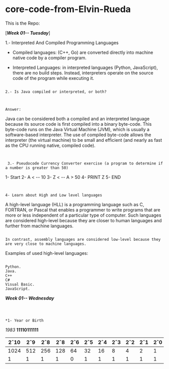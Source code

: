 # core-code-from-Elvin-Rueda



This is the Repo:



[****_Week 01-- Tuesday_****]



 1.- Interpreted And Compiled Programming Languages <br/>


* Compiled languages: (C++, Go) are converted directly into machine native code by a compiler program.


* Interpreted Languages: in interpreted languages (Python, JavaScript), there are no build steps. Instead, interpreters operate on the source code of the program while executing it.
```
   
2.- Is Java compiled or interpreted, or both? 



Answer:
```

Java can be considered both a compiled and an interpreted language because its source code is first compiled into a binary byte-code. This byte-code runs on the Java Virtual Machine (JVM), which is usually a software-based interpreter. The use of compiled byte-code allows the interpreter (the virtual machine) to be small and efficient (and nearly as fast as the CPU running native, compiled code). 
```


 3.- Pseudocode Currency Converter exercise (a program to determine if a number is greater than 50)
  ```


   1- Start
   2- A < -- 10
   3- Z < -- A > 50
   4- PRINT Z
   5- END
   ```


 4- Learn about High and Low level languages
 ```



A high-level language (HLL) is a programming language such as C, FORTRAN, or Pascal that enables a programmer to write programs that are more or less independent of a particular type of computer. Such languages are considered high-level because they are closer to human languages and further from machine languages.
```

In contrast, assembly languages are considered low-level because they are very close to machine languages.
```


Examples of used high-level languages:
```

Python.
Java.
C++
C#
Visual Basic.
JavaScript.
```


**_Week 01-- Wednesday_**
  ```



 *1- Year or Birth
  ```



_1983_	**11110111111**	
 
 
 |2ˆ10 |2ˆ9 |2ˆ8 |2ˆ8 |2ˆ6 |2ˆ5 |2ˆ4 |2ˆ3 |2ˆ2 |2ˆ1 |2ˆ0|
 |-----|----|----|----|----|----|----|----|----|----|---|
 |1024 |512 |256 |128 |64  |32  |16	 |8   |4	  |2	  |1  |
 |1	   |1	  |1	  | 1  |0	  |1	  |1	  |1	  |1	  |1	  |1  |



